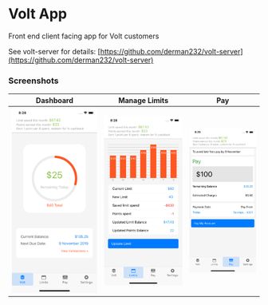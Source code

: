 # Volt App

Front end client facing app for Volt customers

See volt-server for details: [https://github.com/derman232/volt-server](https://github.com/derman232/volt-server)



### Screenshots

Dashboard | Manage Limits | Pay
:-------: | :----------: | :----: 
![Volt - Dashboard](https://raw.githubusercontent.com/derman232/volt-app/master/screenshots/Simulator%20Screen%20Shot%20-%20iPhone%20X%20-%202019-10-03%20at%2020.28.48.png) | ![Volt - Manage Limits](https://raw.githubusercontent.com/derman232/volt-app/master/screenshots/Simulator%20Screen%20Shot%20-%20iPhone%20X%20-%202019-10-03%20at%2020.28.53.png) | ![Volt - Pay](https://raw.githubusercontent.com/derman232/volt-app/master/screenshots/Simulator%20Screen%20Shot%20-%20iPhone%20X%20-%202019-10-03%20at%2020.29.02.png)
